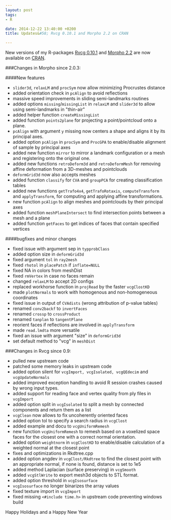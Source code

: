 ```yaml
---
layout: post
tags: 
- R 

date: 2014-12-22 13:40:00 +0200
title: Updates&#58; Rvcg 0.10.1 and Morpho 2.2 on CRAN

---
```

New versions of my R-packages [Rvcg 0.10.1](http://cran.r-project.org/web/packages/Rvcg/) and [Morpho 2.2](http://cran.r-project.org/web/packages/Morpho/) are now available on [CRAN](http://cran.r-project.org/).

###Changes in Morpho since 2.0.3:

####New features

 * ```slider3d```, ```relaxLM``` and ```procSym``` now allow minimizing Procrustes distance
 * added orientation check in ```pcAlign``` to avoid reflections
 * massive speed improvements in sliding semi-landmarks routines
 * added options ```missing```/```missingList``` in ```relaxLM``` and ```slider3d``` to allow using semi-landmarks in "thin-air"
 * added helper function ```createMissingList```
 * added function ```points2plane``` for projecting a point/pointcloud onto a plane.
 * ```pcAlign``` with argument ```y``` missing now centers a shape and aligns it by its principal axes.
 * added option ```pcAlign``` in ```procSym``` and ```ProcGPA``` to enable/disable alignment of sample by principal axes
 * added new function ```mirror``` to mirror a landmark configuration or a mesh and registering onto the original one.
 * added new functions ```retroDeform3d``` and ```retroDeformMesh``` for removing affine deformation from a 3D-meshes and pointclouds
 * ```deformGrid3d``` now also accepts meshes
 * added function ```classify``` for ```CVA``` and ```groupPCA``` for creating classification tables
 * added new functions ```getTrafo4x4```, ```getTrafoRotaxis```, ```computeTransform``` and ```applyTransform```, for computing and applying affine transformations.
 * new function ```pcAlign``` to align meshes and pointclouds by their principal axes
 * added function ```meshPlaneIntersect``` to find intersection points between a mesh and a plane
 * added function ```getFaces``` to get indices of faces that contain specified vertices

####bugfixes and minor changes

 * fixed issue with argument sep in ```typprobClass```
 * added option size in ```deformGrid3d```
 * fixed argument ```tol``` in ```ray2mesh```
 * fixed ```rhotol``` in ```placePatch``` if ```inflate=NULL```
 * fixed NA in colors from meshDist
 * fixed ```rmVertex``` in case no faces remain
 * changed ```relaxLM``` to accept 2D configs
 * replaced workhorse function in ```projRead``` by the faster ```vcgClostKD```
 * made ```plotNormals``` to work with homogenous and non-homogeneous coordinates
 * fixed issue in output of ```CVAdists``` (wrong attribution of p-value tables)
 * renamed ```conv2backf``` to ```invertFaces```
 * renamed ```crossp``` to ```crossProduct```
 * renamed ```tanplan``` to ```tangentPlane```
 * reorient faces if reflections are involved in ```applyTransform```
 * made ```read.lmdta``` more versatile
 * fixed an issue with argument "size" in ```deformGrid3d```
 * set default method to "vcg" in ```meshDist```


 

###Changes in Rvcg since 0.9: 
 
 * pulled new upstream code
 * patched some memory leaks in upstream code
 * added option silent for ```vcgImport, vcgIsolated, vcgQEdecim``` and ```vcgUpdateNormals```
 * added improved exception handling to avoid R session crashes caused by wrong input types.
 * added support for reading face and vertex quality from ply files in ```vcgImport```
 * added option split in ```vcgIsolated``` to split a mesh by connected components and return them as a list
 * ```vcgClean``` now allows to fix uncoherently oriented faces
 * added option tol to specify a search radius in ```vcgClost```
 * added example and docu to ```vcgUniformRemesh```
 * new function ```vcgUniformRemesh``` to remesh based on a voxelized space faces for the closest one with a correct normal orientation.
 * added option ```weightnorm``` in  ```vcgClostKD``` to enable/disable calculation of a weighted normal at the closest point
 * fixes and optimizations in Rkdtree.cpp
 * added option angdev in ```vcgClost/Rkdtree``` to find the closest point with an appropriate normal, if none is found, distance is set to 1e5
 * added method Laplacian (surface preserving) in ```vcgSmooth```
 * added ```vcgStlWrite``` to export mesh3d objects to STL format.
 * added option threshold in ```vcgIsosurface```
 * ```vcgIsosurface``` no longer binarizes the array values
 * fixed texture import in ```vcgImport```
 * fixed missing ```<#include time.h>``` in upstream code preventing windows build
  
Happy Holidays and a Happy New Year